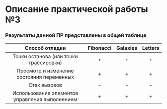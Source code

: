# Описание практической работы №3

### Результаты данной ПР представлены в общей таблице 

| Способ отладки | Fibonacci | Galaxies | Letters |
|:----------:|:----------:|:----------:|:----------:|
| Точки останова (или точки трассировки) | + | + | + |
| Просмотр и изменение состояния переменных | + | + | + |
| Стек вызовов | - | - | - |
| Использование элементов управления выполнением | + | + | + |

